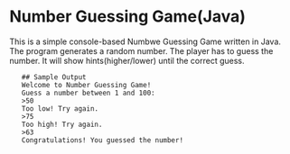 # Number Guessing Game(Java)
This is a simple console-based Numbwe Guessing Game written in Java.
      The program generates a random number.
      The player has to guess the number.
      It will show hints(higher/lower) until the correct guess.

       ## Sample Output
       Welcome to Number Guessing Game!
       Guess a number between 1 and 100:
       >50
       Too low! Try again.
       >75
       Too high! Try again.
       >63
       Congratulations! You guessed the number!
